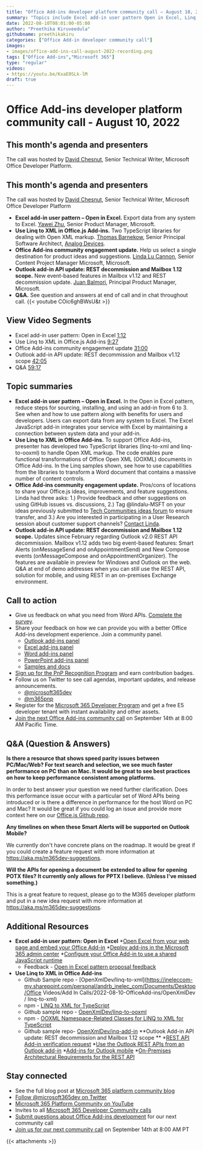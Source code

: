 ```yaml
---
title: "Office Add-ins developer platform community call – August 10, 2022"
summary: "Topics include Excel add-in user pattern Open in Excel, Linq to XML in Office.js, Office Add-ins developer platform community update, Outlook add-in API update, REST decommission, Mailbox 1.12 scope definition."
date: 2022-08-10T08:01:00-05:00
author: "Preethika Kiruveedula"
githubname: preethikakiru
categories: ["Office Add-in developer community call"]
images:
- images/office-add-ins-call-august-2022-recording.png
tags: ["Office Add-ins","Microsoft 365"]
type: "regular"
videos:
- https://youtu.be/KxaE0SLk-lM 
draft: true
---
```


# Office Add-ins developer platform community call - August 10, 2022
## This month's agenda and presenters

The call was hosted by [David Chesnut](http://twitter.com/davidchesnut), Senior Technical Writer, Microsoft Office Developer Platform.
## This month's agenda and presenters

The call was hosted by [David Chesnut](http://twitter.com/davidchesnut), Senior Technical Writer, Microsoft Office Developer Platform
* **Excel add-in user pattern – Open in Excel.** Export data from any system to Excel. [Yawei Zhu](https://www.linkedin.com/in/yaweizhu-henson/), Senior Product Manager, Microsoft. 
* **Use Linq to XML in Office.js Add-ins.** Two TypeScript libraries for dealing with Open XML markup. [Thomas Barnekow](https://www.linkedin.com/in/thomas-barnekow-2580b11), Senior Principal Software Architect, [Analog Devices](https://www.analog.com/en/index.html).
* **Office Add-ins community engagement update.** Help us select a single destination for product ideas and suggestions. [Linda Lu Cannon](https://www.linkedin.com/in/lindalu-msft/), Senior Content Project Manager Microsoft, Microsoft.
* **Outlook add-in API update: REST decommission and Mailbox 1.12 scope.** New event-based features in Mailbox v1.12 and REST decommission update. [Juan Balmori](http://twitter.com/juaneloBalmori), Principal Product Manager, Microsoft.
* **Q&A.** See question and answers at end of call and in chat throughout call.
{{< youtube COic6ghBWsU&t >}}
## View Video Segments

* Excel add-in user pattern: Open in Excel [1:12](https://youtu.be/KxaE0SLk-lM?t=72)
* Use Linq to XML in Office.js Add-ins [9:27](https://youtu.be/KxaE0SLk-lM?t=567)
* Office Add-ins community engagement update [31:00](https://youtu.be/KxaE0SLk-lM?t=1860)
* Outlook add-in API update: REST decommission and Mailbox v1.12 scope [42:05](https://youtu.be/KxaE0SLk-lM?t=2525)
* Q&A [59:17](https://youtu.be/KxaE0SLk-lM?t=3557)

## Topic summaries

* **Excel add-in user pattern – Open in Excel.** In the Open in Excel pattern, reduce steps for sourcing, installing, and using an add-in from 6 to 3. See when and how to use pattern along with benefits for users and developers. Users can export data from any system to Excel. The Excel JavaScript add-in integrates your service with Excel by maintaining a connection between system data and your add-in.
* **Use Linq to XML in Office Add-ins.** To support Office Add-ins, presenter has developed two TypeScript libraries (linq-to-xml and linq-to-ooxml) to handle Open XML markup. The code enables pure functional transformations of Office Open XML (OOXML) documents in Office Add-ins. In the Linq samples shown, see how to use capabilities from the libraries to transform a Word document that contains a massive number of content controls.
* **Office Add-ins community engagement update.** Pros/cons of locations to share your Office.js ideas, improvements, and feature suggestions. Linda had three asks: 1.) Provide feedback and other suggestions on using GitHub issues vs. discussions, 2.) Tag @lindalu-MSFT on your ideas previously submitted to [Tech Communities ideas forum](https://aka.ms/m365dev-suggestions) to ensure transfer, and 3.) Are you interested in participating in a User Research session about customer support channels? [Contact Linda](mailto:lindalu@microsoft.com).  
* **Outlook add-in API update: REST decommission and Mailbox 1.12 scope.** Updates since February regarding Outlook v2.0 REST API decommission. Mailbox v1.12 adds two big event-based features: Smart Alerts (onMessageSend and onAppointmentSend) and New Compose events (onMessageCompose and onAppointmentOrganizer). The features are available in preview for Windows and Outlook on the web. Q&A at end of demo addresses when you can still use the REST API, solution for mobile, and using REST in an on-premises Exchange environment.
  
## Call to action

* Give us feedback on what you need from Word APIs. [Complete the survey](aka.ms/WordAPI).
* Share your feedback on how we can provide you with a better Office Add-ins development experience. Join a community panel. 
    * [Outlook add-ins panel](https://ux.microsoft.com/Panel/OutlookAddinDeveloper)
    * [Excel add-ins panel](https://ux.microsoft.com/Panel/ExcelAddinDeveloper)
    * [Word add-ins panel](https://ux.microsoft.com/Panel/WordAddinDeveloper)
    * [PowerPoint add-ins panel](https://ux.microsoft.com/Panel/PowerPointAddinDeveloper)
    * [Samples and docs](https://ux.microsoft.com/Panel/OfficeAddinImproveSamplesDocs)
* [Sign up for the PnP Recognition Program](https://pnp.github.io/recognitionprogram/) and earn contribution badges.
* Follow us on Twitter to see call agendas, important updates, and release announcements. 
    * [@microsoft365dev](https://twitter.com/microsoft365dev)
    * [@m365pnp](https://twitter.com/m365pnp)
* Register for the [Microsoft 365 Developer Program](https://aka.ms/m365/devprogram) and get a free E5 developer tenant with instant availability and other assets.
* [Join the next Office Add-ins community call](https://aka.ms/officeaddinscommunitycall) on September 14th at 8:00 AM Pacific Time.

## Q&A (Question & Answers)

**Is there a resource that shows speed parity issues between PC/Mac/Web? For text search and selection, we see much faster performance on PC than on Mac. It would be great to see best practices on how to keep performance consistent among platforms.**

In order to best answer your question we need further clarification. Does this performance issue occur with a particular set of Word APIs being introduced or is there a difference in performance for the host Word on PC and Mac? It would be great if you could log an issue and provide more context here on our [Office.js Github repo](https://github.com/OfficeDev/office-js). 


**Any timelines on when these Smart Alerts will be supported on Outlook Mobile?**

We currently don't have concrete plans on the roadmap. It would be great if you could create a feature request with more information at https://aka.ms/m365dev-suggestions.

**Will the APIs for opening a document be extended to allow for opening POTX files? It currently only allows for PPTX I believe. (Unless I've missed something.)**

This is a great feature to request, please go to the M365 developer platform and put in a new idea request with more information at https://aka.ms/m365dev-suggestions.

## Additional Resources

* **Excel add-in user pattern: Open in Excel**
    *[Open Excel from your web page and embed your Office Add-in](https://docs.microsoft.com/office/dev/add-ins/excel/pnp-open-in-excel)
    *[Deploy add-ins in the Microsoft 365 admin center](https://docs.microsoft.com/microsoft-365/admin/manage/manage-deployment-of-add-ins)
    *[Configure your Office Add-in to use a shared JavaScript runtime](https://docs.microsoft.com/office/dev/add-ins/develop/configure-your-add-in-to-use-a-shared-runtime)
    * Feedback - [Open in Excel pattern proposal feedback](https://forms.office.com/r/14KL0MjPfJ)
* **Use Linq to XML in Office Add-ins**
    * Github Sample repo - [OpenXmlDev/linq-to-xml](https://ineleccom-my.sharepoint.com/personal/andrb_inelec_com/Documents/Desktop/Office Videos/Add In Calls/2022-08-10-OfficeAdd-ins/OpenXmlDev / linq-to-xml)
    * npm - [LINQ to XML for TypeScript](https://www.npmjs.com/package/@openxmldev/linq-to-xml)
    * Github sample repo - [OpenXmlDev/linq-to-ooxml](https://github.com/OpenXmlDev/linq-to-ooxml)
    * npm - [OOXML Namespace-Related Classes for LINQ to XML for TypeScript](https://www.npmjs.com/package/@openxmldev/linq-to-ooxml)
    * Github sample repo- [OpenXmlDev/inq-add-in](https://github.com/OpenXmlDev/linq-add-in)
  **Outlook Add-in API update: REST decommission and Mailbox 1.12 scope **
    *[REST API Add-in verification request](https://aka.ms/RESTCheck)
    *[Use the Outlook REST APIs from an Outlook add-in](https://docs.microsoft.com/office/dev/add-ins/outlook/use-rest-api)
    *[Add-ins for Outlook mobile](https://docs.microsoft.com/office/dev/add-ins/outlook/outlook-mobile-addins)
    *[On-Premises Architectural Requirements for the REST API](https://techcommunity.microsoft.com/t5/exchange-team-blog/on-premises-architectural-requirements-for-the-rest-api/ba-p/605609)
    

## Stay connected

* See the full blog post at [Microsoft 365 platform community blog](https://aka.ms/m365pnp/blog)
* [Follow @microsoft365dev on Twitter](https://twitter.com/microsoft365dev)
* [Microsoft 365 Platform Community on YouTube](https://aka.ms/m365/videos)
* Invites to all [Microsoft 365 Developer Community calls](https://aka.ms/M365DevCalls)
* [Submit questions about Office Add-ins development](https://aka.ms/officeaddinsform) for our next community call
* [Join us for our next community call](https://aka.ms/officeaddinscommunitycall) on September 14th at 8:00 AM PT

{{< attachments >}}